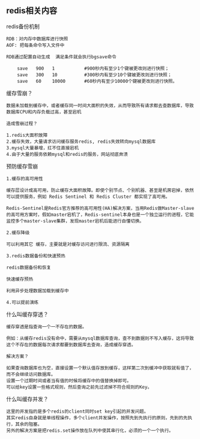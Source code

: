 ## redis相关内容

redis备份机制     
   
	RDB：对内存中数据库进行快照   
	AOF: 把每条命令写入文件中   

	RDB通过配置自动生成  满足条件就会执行bgsave命令 

		save   900   1           #900秒内有至少1个键被更改则进行快照；  
		save   300   10          #300秒内有至少10个键被更改则进行快照；  
	 	save   60    10000       #60秒内有至少10000个键被更改则进行快照。  

缓存雪崩？  

	数据未加载到缓存中，或者缓存同一时间大面积的失效，从而导致所有请求都去查数据库，导致数据库CPU和内存负载过高，甚至宕机   

	造成雪崩过程？    

	1.redis大面积故障    
	2.缓存失效，大量请求访问缓存服务redis, redis失效转向mysql数据库      
	3.mysql大量暴增，扛不住直接宕机       
	4.由于大量的服务依赖mysql和redis的服务，网站彻底奔溃       

预防缓存雪崩

	1.缓存的高可用性 
		
	缓存层设计成高可用，防止缓存大面积故障。即使个别节点、个别机器、甚至是机房宕掉，依然可以提供服务，例如 Redis Sentinel 和 Redis Cluster 都实现了高可用。

	Redis-Sentinel是Redis官方推荐的高可用性(HA)解决方案，当用Redis做Master-slave的高可用方案时，假如master宕机了，Redis-sentinel本身也是一个独立运行的进程，它能监控多个master-slave集群，发现master宕机后能进行自懂切换。    

	2.缓存降级  

	可以利用其它 缓存，主要就是对缓存访问进行限流、资源隔离  

	3.redis数据备份和快速预热  

	redis数据备份和恢复

	快速缓存预热
		
	利用异步处理数据加载到缓存中

	4.可以提前演练

什么叫缓存穿透？  
  
	缓存穿透是指查询一个一不存在的数据。   

	例如：从缓存redis没有命中，需要从mysql数据库查询，查不到数据则不写入缓存，这将导致这个不存在的数据每次请求都要到数据库去查询，造成缓存穿透。    

	解决方案？   

	如果查询数据库也为空，直接设置一个默认值存放到缓存，这样第二次到缓冲中获取就有值了，而不会继续访问数据库。    
	设置一个过期时间或者当有值的时候将缓存中的值替换掉即可。    
	可以给key设置一些格式规则，然后查询之前先过滤掉不符合规则的Key。      

什么叫缓存并发？   
  
	这里的并发指的是多个redis的client同时set key引起的并发问题。     
	其实redis自身就是单线程操作，多个client并发操作，按照先到先执行的原则，先到的先执行，其余的阻塞。    
	另外的解决方案是把redis.set操作放在队列中使其串行化，必须的一个一个执行。   